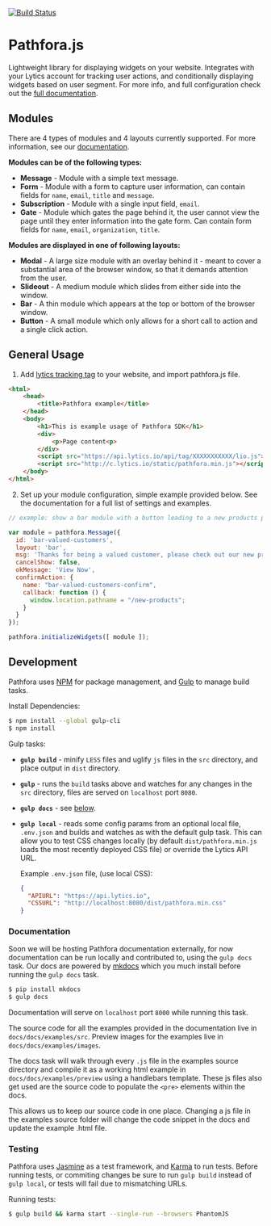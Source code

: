 [![Build Status](https://travis-ci.org/lytics/pathforajs.svg?branch=develop)](https://travis-ci.org/lytics/pathforajs)

# Pathfora.js
Lightweight library for displaying widgets on your website. Integrates with your Lytics account for tracking user actions, and conditionally displaying widgets based on user segment. For more info, and full configuration check out the [full documentation](#documentation).
        
## Modules
There are 4 types of modules and 4 layouts currently supported. For more information, see our [documentation](#documentation).

**Modules can be of the following types:**

  - **Message** - Module with a simple text message.
  - **Form** - Module with a form to capture user information, can contain fields for `name`, `email`, `title` and `message`.
  - **Subscription** - Module with a single input field, `email`.
  - **Gate** - Module which gates the page behind it, the user cannot view the page until they enter information into the gate form. Can contain form fields for `name`, `email`, `organization`, `title`.
  
**Modules are displayed in one of following layouts:**
 
  - **Modal** - A large size module with an overlay behind it - meant to cover a substantial area of the browser window, so that it demands attention from the user.
  - **Slideout** - A medium module which slides from either side into the window.
  - **Bar** - A thin module which appears at the top or bottom of the browser window.
  - **Button** - A small module which only allows for a short call to action and a single click action.

## General Usage
1. Add [lytics tracking tag](https://activate.getlytics.com/#/documentation/jstag_anon) to your website, and import pathfora.js file.

  ``` html
  <html>
      <head>
          <title>Pathfora example</title>
      </head>
      <body>
          <h1>This is example usage of Pathfora SDK</h1>
          <div>
              <p>Page content<p>
          </div>
          <script src="https://api.lytics.io/api/tag/XXXXXXXXXXX/lio.js"></script>
          <script src="http://c.lytics.io/static/pathfora.min.js"></script>
      </body>
  </html>
  ```

2. Set up your module configuration, simple example provided below. See the documentation for a full list of settings and examples.

  ```javascript
  // example: show a bar module with a button leading to a new products page

  var module = pathfora.Message({
    id: 'bar-valued-customers',
    layout: 'bar',
    msg: 'Thanks for being a valued customer, please check out our new products.'
    cancelShow: false,
    okMessage: 'View Now',
    confirmAction: {
      name: "bar-valued-customers-confirm",
      callback: function () {
        window.location.pathname = "/new-products";
      }
    }
  });

pathfora.initializeWidgets([ module ]);
```

## Development
Pathfora uses [NPM](https://docs.npmjs.com/) for package management, and [Gulp](https://github.com/gulpjs/gulp) to manage build tasks.

Install Dependencies:

```sh
$ npm install --global gulp-cli
$ npm install
```

Gulp tasks:

- **`gulp build`** - minify `LESS` files and uglify `js` files in the `src` directory, and place output in `dist` directory.

- **`gulp`** - runs the `build` tasks above and watches for any changes in the `src` directory, files are served on `localhost` port `8080`.

- **`gulp docs`** - see [below](#documentation).

- **`gulp local`** - reads some config params from an optional local file, `.env.json` and builds and watches as with the default gulp task. This can allow you to test CSS changes locally (by default `dist/pathfora.min.js` loads the most recently deployed CSS file) or override the Lytics API URL. 

  Example `.env.json` file, (use local CSS):

  ```json
  {
    "APIURL": "https://api.lytics.io",
    "CSSURL": "http://localhost:8080/dist/pathfora.min.css"
  }
  ```

### Documentation
Soon we will be hosting Pathfora documentation externally, for now documentation can be run locally and contributed to, using the `gulp docs` task. Our docs are powered by [mkdocs](http://www.mkdocs.org/) which you much install before running the `gulp docs` task.

```sh 
$ pip install mkdocs
$ gulp docs
```

Documentation will serve on `localhost` port `8000` while running this task.

The source code for all the examples provided in the documentation live in `docs/docs/examples/src`. Preview images for the examples live in `docs/docs/examples/images`.

The docs task will walk through every `.js` file in the examples source directory and compile it as a working html example in `docs/docs/examples/preview` using a handlebars template. These js files also get used are the source code to populate the `<pre>` elements within the docs.

This allows us to keep our source code in one place. Changing a js file in the examples source folder will change the code snippet in the docs and update the example .html file.

### Testing
Pathfora uses [Jasmine](https://github.com/jasmine/jasmine) as a test framework, and [Karma](https://github.com/karma-runner/karma/) to run tests. Before running tests, or commiting changes be sure to run `gulp build` instead of `gulp local`, or tests will fail due to mismatching URLs.

Running tests:
``` sh
$ gulp build && karma start --single-run --browsers PhantomJS
```